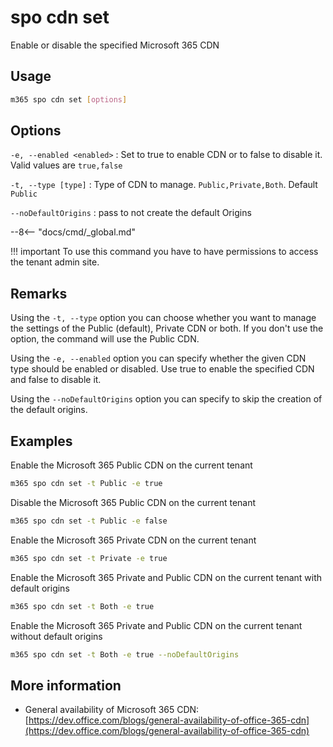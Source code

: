 # spo cdn set

Enable or disable the specified Microsoft 365 CDN

## Usage

```sh
m365 spo cdn set [options]
```

## Options

`-e, --enabled <enabled>`
: Set to true to enable CDN or to false to disable it. Valid values are `true,false`

`-t, --type [type]`
: Type of CDN to manage. `Public,Private,Both`. Default `Public`

`--noDefaultOrigins`
: pass to not create the default Origins

--8<-- "docs/cmd/_global.md"

!!! important
    To use this command you have to have permissions to access the tenant admin site.

## Remarks

Using the `-t, --type` option you can choose whether you want to manage the settings of the Public (default), Private CDN or both. If you don't use the option, the command will use the Public CDN.

Using the `-e, --enabled` option you can specify whether the given CDN type should be enabled or disabled. Use true to enable the specified CDN and false to disable it.

Using the `--noDefaultOrigins` option you can specify to skip the creation of the default origins.

## Examples

Enable the Microsoft 365 Public CDN on the current tenant

```sh
m365 spo cdn set -t Public -e true
```

Disable the Microsoft 365 Public CDN on the current tenant

```sh
m365 spo cdn set -t Public -e false
```

Enable the Microsoft 365 Private CDN on the current tenant

```sh
m365 spo cdn set -t Private -e true
```

Enable the Microsoft 365 Private and Public CDN on the current tenant with default origins

```sh
m365 spo cdn set -t Both -e true
```

Enable the Microsoft 365 Private and Public CDN on the current tenant without default origins

```sh
m365 spo cdn set -t Both -e true --noDefaultOrigins
```

## More information

- General availability of Microsoft 365 CDN: [https://dev.office.com/blogs/general-availability-of-office-365-cdn](https://dev.office.com/blogs/general-availability-of-office-365-cdn)
